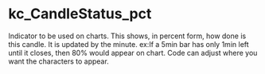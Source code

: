 # kc_CandleStatus_pct

Indicator to be used on charts. This shows, in percent form, how done is this candle. It is updated by the minute.
ex:If a 5min bar has only 1min left until it closes, then 80% would appear on chart. 
Code can adjust where you want the characters to appear.
